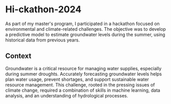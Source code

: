 # Hi-ckathon-2024

As part of my master's program, I participated in a hackathon focused on environmental and climate-related challenges. The objective was to develop a predictive model to estimate groundwater levels during the summer, using historical data from previous years.

## Context
Groundwater is a critical resource for managing water supplies, especially during summer droughts. Accurately forecasting groundwater levels helps plan water usage, prevent shortages, and support sustainable water resource management. This challenge, rooted in the pressing issues of climate change, required a combination of skills in machine learning, data analysis, and an understanding of hydrological processes.

